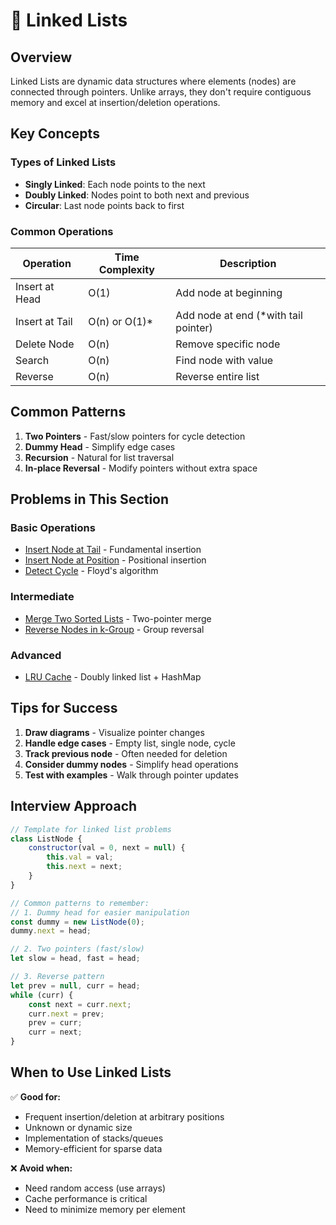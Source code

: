 # 🔗 Linked Lists

## Overview
Linked Lists are dynamic data structures where elements (nodes) are connected through pointers. Unlike arrays, they don't require contiguous memory and excel at insertion/deletion operations.

## Key Concepts

### Types of Linked Lists
- **Singly Linked**: Each node points to the next
- **Doubly Linked**: Nodes point to both next and previous
- **Circular**: Last node points back to first

### Common Operations
| Operation | Time Complexity | Description |
|-----------|----------------|-------------|
| Insert at Head | O(1) | Add node at beginning |
| Insert at Tail | O(n) or O(1)* | Add node at end (*with tail pointer) |
| Delete Node | O(n) | Remove specific node |
| Search | O(n) | Find node with value |
| Reverse | O(n) | Reverse entire list |

## Common Patterns
1. **Two Pointers** - Fast/slow pointers for cycle detection
2. **Dummy Head** - Simplify edge cases
3. **Recursion** - Natural for list traversal
4. **In-place Reversal** - Modify pointers without extra space

## Problems in This Section

### Basic Operations
- [Insert Node at Tail](problems/insert-node-at-tail.md) - Fundamental insertion
- [Insert Node at Position](problems/insert-node-at-position.md) - Positional insertion
- [Detect Cycle](problems/detect-cycle.md) - Floyd's algorithm

### Intermediate
- [Merge Two Sorted Lists](problems/merge-two-sorted-lists.md) - Two-pointer merge
- [Reverse Nodes in k-Group](problems/reverse-nodes-in-k-group.md) - Group reversal

### Advanced
- [LRU Cache](problems/lru-cache.md) - Doubly linked list + HashMap

## Tips for Success
1. **Draw diagrams** - Visualize pointer changes
2. **Handle edge cases** - Empty list, single node, cycle
3. **Track previous node** - Often needed for deletion
4. **Consider dummy nodes** - Simplify head operations
5. **Test with examples** - Walk through pointer updates

## Interview Approach
```javascript
// Template for linked list problems
class ListNode {
    constructor(val = 0, next = null) {
        this.val = val;
        this.next = next;
    }
}

// Common patterns to remember:
// 1. Dummy head for easier manipulation
const dummy = new ListNode(0);
dummy.next = head;

// 2. Two pointers (fast/slow)
let slow = head, fast = head;

// 3. Reverse pattern
let prev = null, curr = head;
while (curr) {
    const next = curr.next;
    curr.next = prev;
    prev = curr;
    curr = next;
}
```

## When to Use Linked Lists
✅ **Good for:**
- Frequent insertion/deletion at arbitrary positions
- Unknown or dynamic size
- Implementation of stacks/queues
- Memory-efficient for sparse data

❌ **Avoid when:**
- Need random access (use arrays)
- Cache performance is critical
- Need to minimize memory per element
